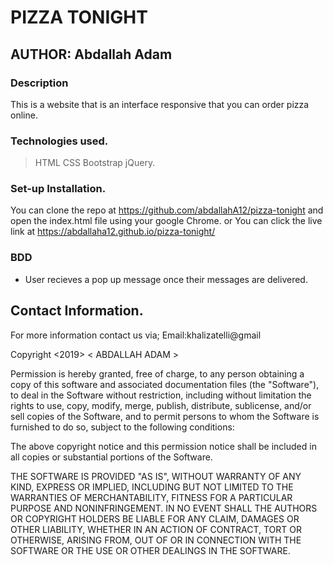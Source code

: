 # PIZZA TONIGHT

## AUTHOR: Abdallah Adam

### Description
This is a website that is an interface responsive that you can order pizza online.
### Technologies used.

> HTML 
> CSS 
> Bootstrap 
> jQuery.

### Set-up Installation.

You can clone the repo at https://github.com/abdallahA12/pizza-tonight and open the index.html file using your google Chrome. or You can click the live link at https://abdallaha12.github.io/pizza-tonight/

### BDD
<ul>
<li> User recieves a pop up message once their messages are delivered.</li>
</ul>

## Contact Information.

For more information contact us via; Email:khalizatelli@gmail

Copyright <2019> < ABDALLAH ADAM >

Permission is hereby granted, free of charge, to any person obtaining a copy of this software and associated documentation files (the "Software"), to deal in the Software without restriction, including without limitation the rights to use, copy, modify, merge, publish, distribute, sublicense, and/or sell copies of the Software, and to permit persons to whom the Software is furnished to do so, subject to the following conditions:

The above copyright notice and this permission notice shall be included in all copies or substantial portions of the Software.

THE SOFTWARE IS PROVIDED "AS IS", WITHOUT WARRANTY OF ANY KIND, EXPRESS OR IMPLIED, INCLUDING BUT NOT LIMITED TO THE WARRANTIES OF MERCHANTABILITY, FITNESS FOR A PARTICULAR PURPOSE AND NONINFRINGEMENT. IN NO EVENT SHALL THE AUTHORS OR COPYRIGHT HOLDERS BE LIABLE FOR ANY CLAIM, DAMAGES OR OTHER LIABILITY, WHETHER IN AN ACTION OF CONTRACT, TORT OR OTHERWISE, ARISING FROM, OUT OF OR IN CONNECTION WITH THE SOFTWARE OR THE USE OR OTHER DEALINGS IN THE SOFTWARE.


